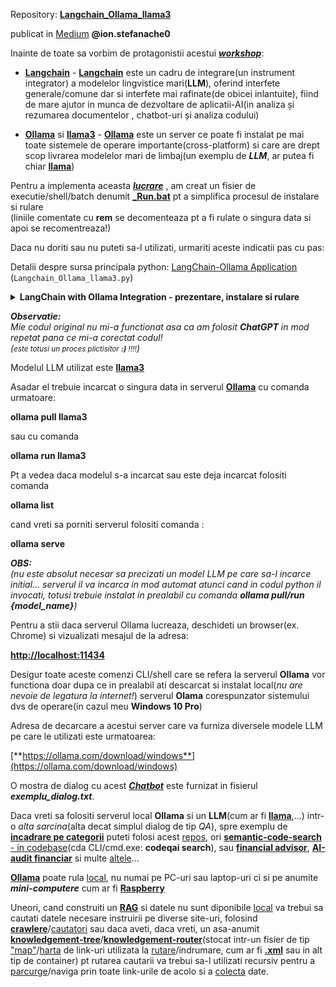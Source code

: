 Repository: [**Langchain_Ollama_llama3**](https://github.com/duncanodhis/Langchain_Ollama_llama3)

publicat in [Medium](https://medium.com/@ion.stefanache0/langchain-python-client-for-ollama-69f6c24078e2) **@ion.stefanache0**

Inainte de toate sa vorbim de protagonistii acestui [***workshop***](https://github.com/stefanache/MFP-ANAF-RO/tree/main/python/langchain_Ollama_llama3):

 - [**Langchain**](https://towardsdatascience.com/building-a-math-application-with-langchain-agents-23919d09a4d3) - [**Langchain**](https://en.wikipedia.org/wiki/LangChain) este un cadru de integrare(un instrument integrator) a modelelor lingvistice mari(**LLM**), oferind interfete generale/comune dar si interfete mai rafinate(de obicei inlantuite), fiind de mare ajutor in munca de dezvoltare de aplicatii-AI(in analiza și rezumarea documentelor , chatbot-uri și analiza codului)
   
 - [**Ollama**](https://ollama.com/) si [**llama3**](https://en.wikipedia.org/wiki/Llama_(language_model)) - [**Ollama**](https://github.com/TheR1D/shell_gpt/wiki/Ollama) este un server ce poate fi instalat pe mai toate sistemele de operare importante(cross-platform) si care are drept scop livrarea modelelor mari de limbaj(un exemplu de ***LLM***, ar putea fi chiar  [**llama**](https://en.wikipedia.org/wiki/Llama_(language_model)))
   
Pentru a implementa aceasta [***lucrare***](https://github.com/stefanache/MFP-ANAF-RO/tree/main/python/langchain_Ollama_llama3) , am creat un fisier de executie/shell/batch denumit [**_Run.bat**](https://github.com/stefanache/MFP-ANAF-RO/blob/main/python/langchain_Ollama_llama3/_Run.bat) pt a simplifica procesul de instalare si rulare<br/>
(liniile comentate cu **rem** se decomenteaza pt a fi rulate o singura data si apoi se recomentreaza!)

Daca nu doriti sau nu puteti sa-l utilizati, urmariti aceste indicatii pas cu pas:


Detalii despre sursa principala python: [LangChain-Ollama Application](https://github.com/stefanache/MFP-ANAF-RO/blob/main/python/langchain_Ollama_llama3/Langchain_Ollama_llama3.py) (`Langchain_Ollama_llama3.py`)


<details>
<summary><b>LangChain with Ollama Integration - prezentare, instalare si rulare </b></summary>

<hr/>

This application integrates [**LangChain**](https://python.langchain.com/v0.2/docs/concepts/) with the [**Ollama**](https://python.langchain.com/v0.2/docs/integrations/llms/ollama/)-[LLM](https://www.comet.com/site/blog/decoding-the-significance-of-llm-chains-in-llmops/) to perform various operations, 

such as question-answering(**Q&A**) and other conversational tasks.

 - *Getting Started*

To run this application, ensure you have Python 3.10 or later installed, along with the required dependencies.

 - *Installing Dependencies*

To install the required Python packages, use the following command:

**pip install -r [requirements.txt](https://github.com/stefanache/MFP-ANAF-RO/blob/main/python/langchain_Ollama_llama3/requirements.txt)**

 - *Running the Application*

Before running, ensure that the Ollama server is up and running. 

This application interacts with Ollama to generate responses.

To start the LangChain-Ollama application, navigate to the directory containing [**Langchain_Ollama_llama3.py**](https://github.com/stefanache/MFP-ANAF-RO/blob/main/python/langchain_Ollama_llama3/Langchain_Ollama_llama3.py) and run:

[**python Langchain_Ollama_llama3.py**](https://github.com/stefanache/MFP-ANAF-RO/blob/main/python/langchain_Ollama_llama3/Langchain_Ollama_llama3.py)

***Remarca despre Langchain***: please consult that [**chart**](https://medium.com/@bijit211987/llm-driven-applications-with-langchain-abstraction-4907a32bdfb0)!

<hr/>

***Docker Setup***

If you'd prefer to run the application in a Docker container, follow these steps:

 - *Build the Docker Image:*
**docker build -t langchain_ollama -f Dockerfile .**

 - *Run the Docker Container:*
**docker run langchain_ollama**

<hr/>
</details>

***Observatie:***<br/>
<i>Mie codul original nu mi-a functionat asa ca am folosit **ChatGPT** in mod repetat pana ce mi-a corectat codul!
 <br/>(<small>este totusi un proces plictisitor **:)** !!!!</small>)</i>

Modelul LLM utilizat este [**llama3**](https://llama.meta.com/)

Asadar el trebuie incarcat o singura data in serverul [**Ollama**](https://ollama.com/download/windows) cu comanda urmatoare:

**ollama pull llama3** 

sau cu comanda

**ollama run llama3**

Pt a vedea daca modelul s-a incarcat sau este deja incarcat folositi comanda

**ollama list**

cand vreti sa porniti serverul folositi comanda :

**ollama serve**  

***OBS:***<br/>
*(nu este absolut necesar sa precizati un model LLM pe care sa-l incarce initial...
  serverul il va incarca in mod automat atunci cand in codul python il invocati, totusi trebuie instalat in prealabil cu comanda **ollama pull/run {model_name}**)*


Pentru a stii daca serverul Ollama lucreaza, deschideti un browser(ex. Chrome) si vizualizati mesajul de la adresa:

[**http://localhost:11434**](http://localhost:11434)


Desigur toate aceste comenzi CLI/shell care se refera la serverul **Ollama** vor functiona doar dupa ce in prealabil ati 
descarcat si instalat local(*nu are nevoie de legatura la internet!*) serverul **Olama** corespunzator sistemului dvs de operare(in cazul meu **Windows 10 Pro**)

Adresa de decarcare a acestui server care va furniza diversele modele LLM pe care le utilizati este urmatoarea:

[**https://ollama.com/download/windows**](https://ollama.com/download/windows)

O mostra de dialog cu acest [***Chatbot***](https://towardsdatascience.com/4-ways-of-question-answering-in-langchain-188c6707cc5a) este furnizat in fisierul ***exemplu_dialog.txt***.

Daca vreti sa folositi serverul local **Ollama** si un **LLM**(cum ar fi [**llama**](https://github.com/lawwu/awesome-llamas),...) intr-o *alta sarcina*(alta decat simplul dialog de tip *QA*), spre exemplu de [**incadrare pe categorii**](https://github.com/Sachin2495/langchain/tree/main) puteti folosi acest [repos](https://github.com/Sachin2495/langchain/tree/main), ori [**semantic-code-search** - in codebase](https://github.com/fynnfluegge/codeqai)(cda CLI/cmd.exe: **codeqai search**), sau [**financial advisor**](https://medium.com/@renjuhere/llama-3-as-your-financial-advisor-8904a2673f2c), [**AI-audit financiar**](https://auditfinanciar.cafr.ro/wp-content/uploads/2024/07/AF-3-2024-Site.pdf) si multe [altele](https://www.comet.com/site/blog/decoding-the-significance-of-llm-chains-in-llmops/)...

[**Ollama**](https://weaviate.io/developers/weaviate/modules/reader-generator-modules/generative-ollama) poate rula [local](https://www.kdnuggets.com/ollama-tutorial-running-llms-locally-made-super-simple), nu numai pe PC-uri sau laptop-uri ci si pe anumite ***mini-computere*** cum ar fi [**Raspberry**](https://www.kevsrobots.com/blog/ollama)

Uneori, cand construiti un [**RAG**](https://dev.to/dmuraco3/how-to-create-a-local-rag-agent-with-ollama-and-langchain-1m9a) si datele nu sunt diponibile [local](https://python.langchain.com/v0.2/docs/how_to/local_llms/) va trebui sa cautati datele necesare instruirii  pe diverse site-uri, folosind [**crawlere**](https://github.com/iliaschalkidis/LegalCrawler/tree/main)/[cautatori](https://help.oncrawl.com/en/articles/2121166-what-format-can-i-use-for-my-sitemaps) sau daca aveti, daca vreti,  un asa-anumit [**knowledgement-tree**](https://medium.com/@visrow/detect-ai-hallucinations-rag-routing-branching-chaining-a3ec16e42c48)/[**knowledgement-router**](https://www.scribd.com/doc/148944403/Mind-Map-1-Ifrs-10)(stocat intr-un fisier de tip ["map"](https://www.altova.com/mapforce/xml-mapping)/[harta](https://en.wikipedia.org/wiki/Sitemaps) de link-uri utilizata la [rutare](https://en.wikipedia.org/wiki/Site_map)/indrumare, cum ar fi [**.xml**](https://jackwhitworth.com/sitemap.xml) sau in alt tip de container) pt rutarea cautarii va trebui sa-l utilizati recursiv pentru a [parcurge](https://advertools.readthedocs.io/en/master/advertools.sitemaps.html)/naviga prin toate link-urile de acolo si a [colecta](https://jackwhitworth.com/blog/get-xml-sitemap-using-python/) date.

